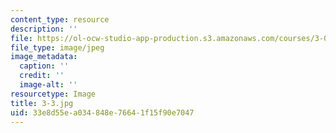 ```yaml
---
content_type: resource
description: ''
file: https://ol-ocw-studio-app-production.s3.amazonaws.com/courses/3-091sc-introduction-to-solid-state-chemistry-fall-2010/33e8d55ea034848e76641f15f90e7047_3-3.jpg
file_type: image/jpeg
image_metadata:
  caption: ''
  credit: ''
  image-alt: ''
resourcetype: Image
title: 3-3.jpg
uid: 33e8d55e-a034-848e-7664-1f15f90e7047
---
```

